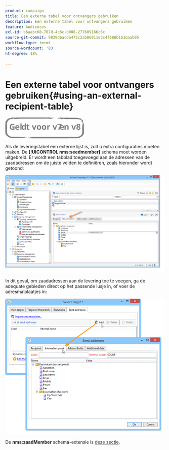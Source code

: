 ```yaml
---
product: campaign
title: Een externe tabel voor ontvangers gebruiken
description: Een externe tabel voor ontvangers gebruiken
feature: Audiences
exl-id: b6aabc68-707d-4c6c-b008-277609166c6c
source-git-commit: 9839dbacda475c2a586811e3c4f686b1b1baab05
workflow-type: tm+mt
source-wordcount: '83'
ht-degree: 18%

---
```


# Een externe tabel voor ontvangers gebruiken{#using-an-external-recipient-table}

![](../../assets/common.svg)

Als de leveringstabel een externe lijst is, zult u extra configuraties moeten maken. De **[!UICONTROL nms:seedmember]** schema moet worden uitgebreid. Er wordt een tabblad toegevoegd aan de adressen van de zaadadressen om de juiste velden te definiëren, zoals hieronder wordt getoond:

![](assets/s_ncs_user_seedlist_new_tab.png)

In dit geval, om zaadadressen aan de levering toe te voegen, ga de adequate gebieden direct op het passende lusje in, of voer de adresmalplaatjes in:

![](assets/s_ncs_user_seedlist_add_new_tab.png)

De **nms:zaadMember** schema-extensie is [deze sectie](../../configuration/using/seed-addresses.md).
